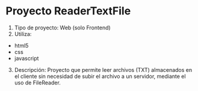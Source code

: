 # Proyecto ReaderTextFile
1. Tipo de proyecto: Web (solo Frontend)
2. Utiliza: 
- html5
- css
- javascript

3. Descripción: Proyecto que permite leer archivos (TXT) almacenados en el cliente sin necesidad de subir el archivo a un servidor, mediante el uso de FileReader. 
